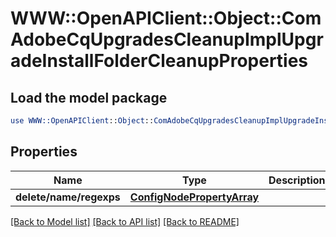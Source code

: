 # WWW::OpenAPIClient::Object::ComAdobeCqUpgradesCleanupImplUpgradeInstallFolderCleanupProperties

## Load the model package
```perl
use WWW::OpenAPIClient::Object::ComAdobeCqUpgradesCleanupImplUpgradeInstallFolderCleanupProperties;
```

## Properties
Name | Type | Description | Notes
------------ | ------------- | ------------- | -------------
**delete/name/regexps** | [**ConfigNodePropertyArray**](ConfigNodePropertyArray.md) |  | [optional] 

[[Back to Model list]](../README.md#documentation-for-models) [[Back to API list]](../README.md#documentation-for-api-endpoints) [[Back to README]](../README.md)


